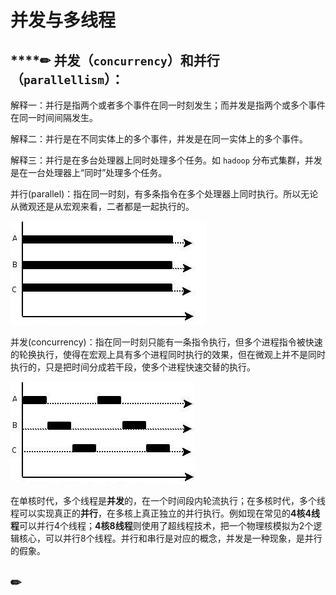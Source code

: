 # 并发与多线程

## \*\*\*\*✏ **并发（`concurrency`）和并行（`parallellism`）：**

解释一：并行是指两个或者多个事件在同一时刻发生；而并发是指两个或多个事件在同一时间间隔发生。

解释二：并行是在不同实体上的多个事件，并发是在同一实体上的多个事件。

解释三：并行是在多台处理器上同时处理多个任务。如 `hadoop` 分布式集群，并发是在一台处理器上“同时”处理多个任务。

并行\(parallel\)：指在同一时刻，有多条指令在多个处理器上同时执行。所以无论从微观还是从宏观来看，二者都是一起执行的。

![](../../.gitbook/assets/64.webp)

并发\(concurrency\)：指在同一时刻只能有一条指令执行，但多个进程指令被快速的轮换执行，使得在宏观上具有多个进程同时执行的效果，但在微观上并不是同时执行的，只是把时间分成若干段，使多个进程快速交替的执行。

![](../../.gitbook/assets/65.webp)

在单核时代，多个线程是**并发**的，在一个时间段内轮流执行；在多核时代，多个线程可以实现真正的**并行**，在多核上真正独立的并行执行。例如现在常见的**4核4线程**可以并行4个线程；**4核8线程**则使用了超线程技术，把一个物理核模拟为2个逻辑核心，可以并行8个线程。并行和串行是对应的概念，并发是一种现象，是并行的假象。

## ✏ 

